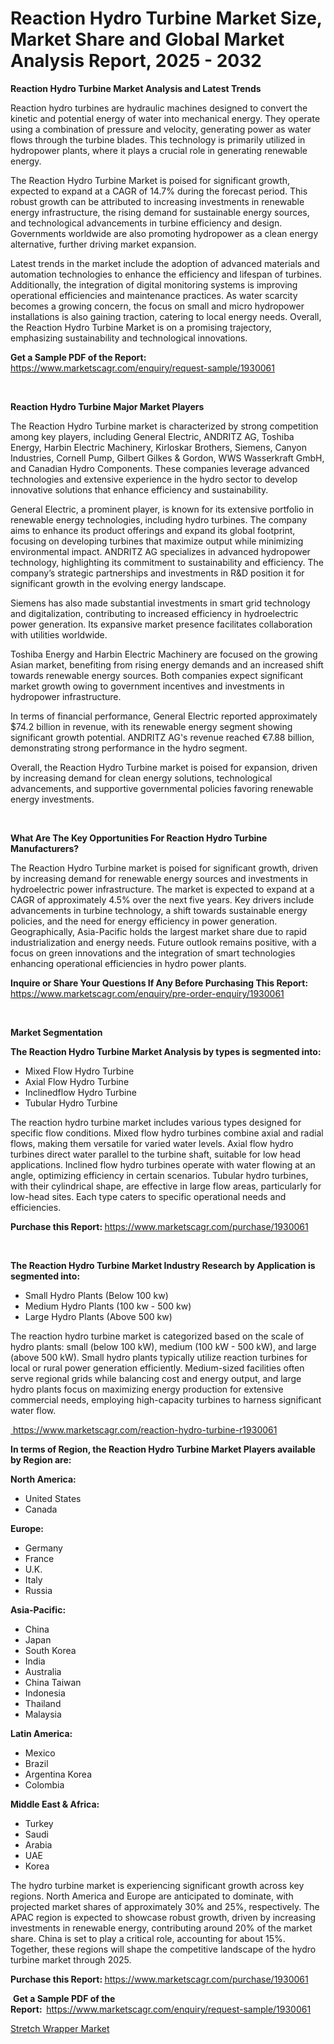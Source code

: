 <p><h1>Reaction Hydro Turbine Market Size, Market Share and Global Market Analysis Report, 2025 - 2032</h1></p><p><strong>Reaction Hydro Turbine Market Analysis and Latest Trends</strong></p>
<p><p>Reaction hydro turbines are hydraulic machines designed to convert the kinetic and potential energy of water into mechanical energy. They operate using a combination of pressure and velocity, generating power as water flows through the turbine blades. This technology is primarily utilized in hydropower plants, where it plays a crucial role in generating renewable energy.</p><p>The Reaction Hydro Turbine Market is poised for significant growth, expected to expand at a CAGR of 14.7% during the forecast period. This robust growth can be attributed to increasing investments in renewable energy infrastructure, the rising demand for sustainable energy sources, and technological advancements in turbine efficiency and design. Governments worldwide are also promoting hydropower as a clean energy alternative, further driving market expansion.</p><p>Latest trends in the market include the adoption of advanced materials and automation technologies to enhance the efficiency and lifespan of turbines. Additionally, the integration of digital monitoring systems is improving operational efficiencies and maintenance practices. As water scarcity becomes a growing concern, the focus on small and micro hydropower installations is also gaining traction, catering to local energy needs. Overall, the Reaction Hydro Turbine Market is on a promising trajectory, emphasizing sustainability and technological innovations.</p></p>
<p><strong>Get a Sample PDF of the Report:&nbsp;</strong> <a href="https://www.marketscagr.com/enquiry/request-sample/1930061?utm_campaign=2138&utm_medium=2&utm_source=Github&utm_content=ia&utm_term=16022025&utm_id=reaction-hydro-turbine">https://www.marketscagr.com/enquiry/request-sample/1930061</a></p>
<p>&nbsp;</p>
<p><strong>Reaction Hydro Turbine Major Market Players</strong></p>
<p><p>The Reaction Hydro Turbine market is characterized by strong competition among key players, including General Electric, ANDRITZ AG, Toshiba Energy, Harbin Electric Machinery, Kirloskar Brothers, Siemens, Canyon Industries, Cornell Pump, Gilbert Gilkes & Gordon, WWS Wasserkraft GmbH, and Canadian Hydro Components. These companies leverage advanced technologies and extensive experience in the hydro sector to develop innovative solutions that enhance efficiency and sustainability.</p><p>General Electric, a prominent player, is known for its extensive portfolio in renewable energy technologies, including hydro turbines. The company aims to enhance its product offerings and expand its global footprint, focusing on developing turbines that maximize output while minimizing environmental impact. ANDRITZ AG specializes in advanced hydropower technology, highlighting its commitment to sustainability and efficiency. The company’s strategic partnerships and investments in R&D position it for significant growth in the evolving energy landscape.</p><p>Siemens has also made substantial investments in smart grid technology and digitalization, contributing to increased efficiency in hydroelectric power generation. Its expansive market presence facilitates collaboration with utilities worldwide.</p><p>Toshiba Energy and Harbin Electric Machinery are focused on the growing Asian market, benefiting from rising energy demands and an increased shift towards renewable energy sources. Both companies expect significant market growth owing to government incentives and investments in hydropower infrastructure.</p><p>In terms of financial performance, General Electric reported approximately $74.2 billion in revenue, with its renewable energy segment showing significant growth potential. ANDRITZ AG's revenue reached €7.88 billion, demonstrating strong performance in the hydro segment.</p><p>Overall, the Reaction Hydro Turbine market is poised for expansion, driven by increasing demand for clean energy solutions, technological advancements, and supportive governmental policies favoring renewable energy investments.</p></p>
<p>&nbsp;</p>
<p><strong>What Are The Key Opportunities For Reaction Hydro Turbine Manufacturers?</strong></p>
<p><p>The Reaction Hydro Turbine market is poised for significant growth, driven by increasing demand for renewable energy sources and investments in hydroelectric power infrastructure. The market is expected to expand at a CAGR of approximately 4.5% over the next five years. Key drivers include advancements in turbine technology, a shift towards sustainable energy policies, and the need for energy efficiency in power generation. Geographically, Asia-Pacific holds the largest market share due to rapid industrialization and energy needs. Future outlook remains positive, with a focus on green innovations and the integration of smart technologies enhancing operational efficiencies in hydro power plants.</p></p>
<p><strong>Inquire or Share Your Questions If Any Before Purchasing This Report:</strong> <a href="https://www.marketscagr.com/enquiry/pre-order-enquiry/1930061?utm_campaign=2138&utm_medium=2&utm_source=Github&utm_content=ia&utm_term=16022025&utm_id=reaction-hydro-turbine">https://www.marketscagr.com/enquiry/pre-order-enquiry/1930061</a></p>
<p>&nbsp;</p>
<p><strong>Market Segmentation</strong></p>
<p><strong>The Reaction Hydro Turbine Market Analysis by types is segmented into:</strong></p>
<p><ul><li>Mixed Flow Hydro Turbine</li><li>Axial Flow Hydro Turbine</li><li>Inclinedflow Hydro Turbine</li><li>Tubular Hydro Turbine</li></ul></p>
<p><p>The reaction hydro turbine market includes various types designed for specific flow conditions. Mixed flow hydro turbines combine axial and radial flows, making them versatile for varied water levels. Axial flow hydro turbines direct water parallel to the turbine shaft, suitable for low head applications. Inclined flow hydro turbines operate with water flowing at an angle, optimizing efficiency in certain scenarios. Tubular hydro turbines, with their cylindrical shape, are effective in large flow areas, particularly for low-head sites. Each type caters to specific operational needs and efficiencies.</p></p>
<p><strong>Purchase this Report:&nbsp;</strong><a href="https://www.marketscagr.com/purchase/1930061?utm_campaign=2138&utm_medium=2&utm_source=Github&utm_content=ia&utm_term=16022025&utm_id=reaction-hydro-turbine">https://www.marketscagr.com/purchase/1930061</a></p>
<p>&nbsp;</p>
<p><strong>The Reaction Hydro Turbine Market Industry Research by Application is segmented into:</strong></p>
<p><ul><li>Small Hydro Plants (Below 100 kw)</li><li>Medium Hydro Plants (100 kw - 500 kw)</li><li>Large Hydro Plants (Above 500 kw)</li></ul></p>
<p><p>The reaction hydro turbine market is categorized based on the scale of hydro plants: small (below 100 kW), medium (100 kW - 500 kW), and large (above 500 kW). Small hydro plants typically utilize reaction turbines for local or rural power generation efficiently. Medium-sized facilities often serve regional grids while balancing cost and energy output, and large hydro plants focus on maximizing energy production for extensive commercial needs, employing high-capacity turbines to harness significant water flow.</p></p>
<p><a href="https://www.marketscagr.com/reaction-hydro-turbine-r1930061?utm_campaign=2138&utm_medium=2&utm_source=Github&utm_content=ia&utm_term=16022025&utm_id=reaction-hydro-turbine">&nbsp;https://www.marketscagr.com/reaction-hydro-turbine-r1930061</a></p>
<p><strong>In terms of Region, the Reaction Hydro Turbine Market Players available by Region are:</strong></p>
<p>
    <p> <strong> North America: </strong>
        <ul>
            <li>United States</li>
            <li>Canada</li>
        </ul>
        </p> 
    <p> <strong> Europe: </strong>
        <ul>
            <li>Germany</li>
            <li>France</li>
            <li>U.K.</li>
            <li>Italy</li>
            <li>Russia</li>
        </ul>
        </p> 
    <p> <strong> Asia-Pacific: </strong>
        <ul>
            <li>China</li>
            <li>Japan</li>
            <li>South Korea</li>
            <li>India</li>
            <li>Australia</li>
            <li>China Taiwan</li>
            <li>Indonesia</li>
            <li>Thailand</li>
            <li>Malaysia</li>
        </ul>
        </p> 
    <p> <strong> Latin America: </strong>
        <ul>
            <li>Mexico</li>
            <li>Brazil</li>
            <li>Argentina Korea</li>
            <li>Colombia</li>
        </ul>
        </p> 
    <p> <strong> Middle East & Africa: </strong>
        <ul>
            <li>Turkey</li>
            <li>Saudi</li>
            <li>Arabia</li>
            <li>UAE</li>
            <li>Korea</li>
        </ul>
    </p>
    </p>
<p><p>The hydro turbine market is experiencing significant growth across key regions. North America and Europe are anticipated to dominate, with projected market shares of approximately 30% and 25%, respectively. The APAC region is expected to showcase robust growth, driven by increasing investments in renewable energy, contributing around 20% of the market share. China is set to play a critical role, accounting for about 15%. Together, these regions will shape the competitive landscape of the hydro turbine market through 2025.</p></p>
<p><strong>Purchase this Report: </strong><a href="https://www.marketscagr.com/purchase/1930061?utm_campaign=2138&utm_medium=2&utm_source=Github&utm_content=ia&utm_term=16022025&utm_id=reaction-hydro-turbine">https://www.marketscagr.com/purchase/1930061</a></p>
<p>&nbsp;<strong>Get a Sample PDF of the Report:&nbsp;&nbsp;</strong><a href="https://www.marketscagr.com/enquiry/request-sample/1930061?utm_campaign=2138&utm_medium=2&utm_source=Github&utm_content=ia&utm_term=16022025&utm_id=reaction-hydro-turbine">https://www.marketscagr.com/enquiry/request-sample/1930061</a></p>
<p><strong></strong></p>
<p><p><a href="https://github.com/joannesouthgate/Market-Research-Report-List-5/blob/main/stretch-wrapper-market.md?utm_campaign=2138&utm_medium=2&utm_source=Github&utm_content=ia&utm_term=16022025&utm_id=reaction-hydro-turbine">Stretch Wrapper Market</a></p></p>